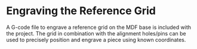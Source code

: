 # Engraving the Reference Grid

A G-code file to engrave a reference grid on the MDF base is included with the project.  The grid in combination with the alignment holes/pins can be used to precisely position and engrave a piece using known coordinates.  


